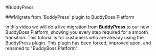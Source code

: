 #BuddyPress

###Migrate from 'BuddyPress' plugin to BuddyBoss Platform

In this video we will do a live migration from [**BuddyPress**](https://wordpress.org/plugins/buddypress/) to our new BuddyBoss Platform, showing you every step required for a smooth transition. This tutorial is for customers who are already using the BuddyPress plugin. This plugin has been forked, improved upon, and renamed to "BuddyBoss Platform".